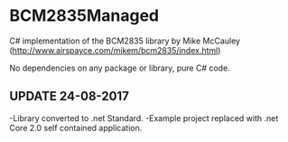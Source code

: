 # BCM2835Managed

C# implementation of the BCM2835 library by Mike McCauley (http://www.airspayce.com/mikem/bcm2835/index.html)

No dependencies on any package or library, pure C# code.

## UPDATE 24-08-2017
-Library converted to .net Standard.
-Example project replaced with .net Core 2.0 self contained application.
